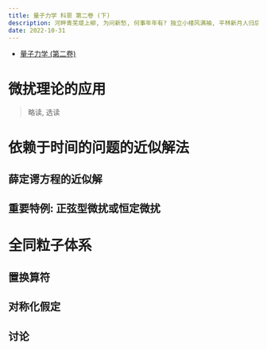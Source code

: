 ```yaml
---
title: 量子力学 科恩 第二卷 (下)
description: 河畔青芜堤上柳, 为问新愁, 何事年年有? 独立小楼风满袖, 平林新月人归后.
date: 2022-10-31
---
```


- [量子力学 (第二卷)](https://book.douban.com/subject/26716232/)

# 微扰理论的应用

> 略读, 选读

# 依赖于时间的问题的近似解法

## 薛定谔方程的近似解

## 重要特例: 正弦型微扰或恒定微扰

# 全同粒子体系

## 置换算符

## 对称化假定

## 讨论
